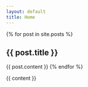 ```yaml
---
layout: default
title: Home
---
```

{% for post in site.posts %}
  <h2 class="page-header">{{ post.title }}</h2>
  {{ post.content }}
{% endfor %}


{{ content }}
